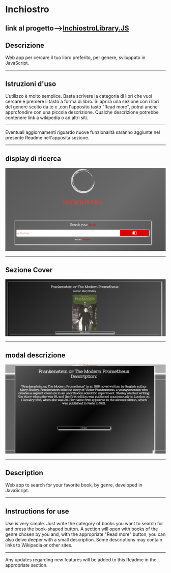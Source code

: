 # **Inchiostro** 

## link al progetto-->[InchiostroLibrary.JS](https://inchiostrolibrary.netlify.app/)

## **Descrizione**  

Web app per cercare il tuo libro preferito, per genere, sviluppato in JavaScript. 

---

## **Istruzioni d'uso** 

L'utilizzo è molto semplice.
Basta scrivere la categoria di libri che vuoi cercare e premere il tasto a forma di libro.
Si aprirà una sezione con i libri del genere scelto da te e ,con l'apposito tasto "Read more", potrai anche approfondire con una piccola descrizione.
Qualche descrizione potrebbe contenere link a wikipedia o ad altri siti. 

--- 

Eventuali aggiornamenti riguardo nuove funzionalità saranno aggiunte nel presente Readme nell'apposita sezione. 

--- 

##  display di ricerca

![search](Asset/img/search.png) 

--- 

## Sezione Cover 

![cover](Asset/img/cover.png)

---

## modal descrizione 

![modal](Asset/img/modal.png)

---

## **Description**

Web app to search for your favorite book, by genre, developed in JavaScript.

---

## **Instructions for use** 

Use is very simple.
Just write the category of books you want to search for and press the book-shaped button.
A section will open with books of the genre chosen by you and, with the appropriate "Read more" button, you can also delve deeper with a small description.
Some descriptions may contain links to Wikipedia or other sites.

---

Any updates regarding new features will be added to this Readme in the appropriate section.


